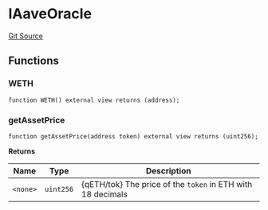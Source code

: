 # IAaveOracle
[Git Source](https://github.com/larrythecucumber321/protocol/blob/0e60393685a4ae7994ac986273cdfa4cf9c069ed/contracts/plugins/mocks/AaveLendingPoolMock.sol)


## Functions
### WETH


```solidity
function WETH() external view returns (address);
```

### getAssetPrice


```solidity
function getAssetPrice(address token) external view returns (uint256);
```
**Returns**

|Name|Type|Description|
|----|----|-----------|
|`<none>`|`uint256`|{qETH/tok} The price of the `token` in ETH with 18 decimals|


